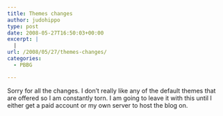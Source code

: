 ```yaml
---
title: Themes changes
author: judohippo
type: post
date: 2008-05-27T16:50:03+00:00
excerpt: |
  |
url: /2008/05/27/themes-changes/
categories:
  - PBBG

---
```

Sorry for all the changes. I don&#8217;t really like any of the default themes that are offered so I am constantly torn. I am going to leave it with this until I either get a paid account or my own server to host the blog on.
